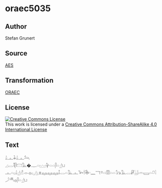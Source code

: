 # oraec5035

## Author

Stefan Grunert

## Source

[AES](https://github.com/simondschweitzer/aes)

## Transformation

[ORAEC](https://oraec.github.io/)

## License

<a rel="license" href="http://creativecommons.org/licenses/by-sa/4.0/"><img alt="Creative Commons License" style="border-width:0" src="https://i.creativecommons.org/l/by-sa/4.0/88x31.png" /></a><br />This work is licensed under a <a rel="license" href="http://creativecommons.org/licenses/by-sa/4.0/">Creative Commons Attribution-ShareAlike 4.0 International License</a>

## Text

𓏙𓊵𓇓𓏙𓊵𓃢<br>
𓈎𓂋𓌟𓋴𓊭𓅓�𓊃𓏏𓈉𓊿𓏏𓏏𓋴𓏏𓊨𓂓<br>
𓊵𓏏𓊪𓏙𓊨𓀭𓁹𓐍𓊪𓂻𓁷𓈐𓈐𓈐𓄤𓂋𓏏𓅓𓊵𓅨𓌂𓇗𓎆𓈖𓄓𓎼𓏏𓏃𓏏𓏏𓃥𓅓𓂋𓏞𓐣𓌃𓏛𓈙𓏏𓍔𓇋𓌳𓄪𓐍𓋴𓏏𓊨𓂓<br>
